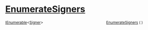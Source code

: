 # [EnumerateSigners](./DataSetLoader-100663879.md)



<sub>[IEnumerable](https://docs.microsoft.com/en-us/dotnet/api/System.Collections.Generic.IEnumerable-1)\<[Signer](./../../Signer.md)></sub><img width=200/><sub>[EnumerateSigners](./DataSetLoader-100663879.md) (  )</sub><br>


